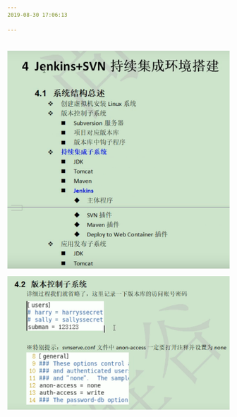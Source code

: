 ```yaml
---
2019-08-30 17:06:13

---
```


#

![1567388973476](assets/1567388973476.png)

![1567389052508](assets/1567389052508.png)




